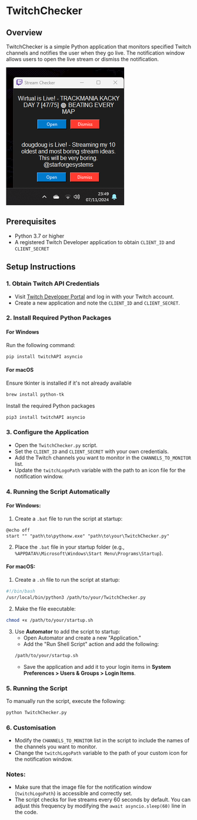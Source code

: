# TwitchChecker

## Overview
TwitchChecker is a simple Python application that monitors specified Twitch channels and notifies the user when they go live. The notification window allows users to open the live stream or dismiss the notification.

![alt text](example.png "Example")

## Prerequisites
- Python 3.7 or higher
- A registered Twitch Developer application to obtain `CLIENT_ID` and `CLIENT_SECRET`

## Setup Instructions

### 1. Obtain Twitch API Credentials
- Visit [Twitch Developer Portal](https://dev.twitch.tv/console/apps) and log in with your Twitch account.
- Create a new application and note the `CLIENT_ID` and `CLIENT_SECRET`.

### 2. Install Required Python Packages

#### For Windows
Run the following command:
```bash
pip install twitchAPI asyncio
```

#### For macOS
Ensure tkinter is installed if it's not already available
```bash
brew install python-tk
```
Install the required Python packages
```bash
pip3 install twitchAPI asyncio
```

### 3. Configure the Application
- Open the `TwitchChecker.py` script.
- Set the `CLIENT_ID` and `CLIENT_SECRET` with your own credentials.
- Add the Twitch channels you want to monitor in the `CHANNELS_TO_MONITOR` list.
- Update the `twitchLogoPath` variable with the path to an icon file for the notification window.

### 4. Running the Script Automatically

#### For Windows:
1. Create a `.bat` file to run the script at startup:
```batch
@echo off
start "" "path\to\pythonw.exe" "path\to\your\TwitchChecker.py"
```
2. Place the `.bat` file in your startup folder (e.g., `%APPDATA%\Microsoft\Windows\Start Menu\Programs\Startup`).

#### For macOS:
1. Create a `.sh` file to run the script at startup:
```bash
#!/bin/bash
/usr/local/bin/python3 /path/to/your/TwitchChecker.py
```
2. Make the file executable:
```bash
chmod +x /path/to/your/startup.sh
```
3. Use **Automator** to add the script to startup:
   - Open Automator and create a new "Application."
   - Add the "Run Shell Script" action and add the following:
   ```bash
   /path/to/your/startup.sh
   ```
   - Save the application and add it to your login items in **System Preferences > Users & Groups > Login Items**.

### 5. Running the Script
To manually run the script, execute the following:
```bash
python TwitchChecker.py
```

### 6. Customisation
- Modify the `CHANNELS_TO_MONITOR` list in the script to include the names of the channels you want to monitor.
- Change the `twitchLogoPath` variable to the path of your custom icon for the notification window.

### Notes:
- Make sure that the image file for the notification window (`twitchLogoPath`) is accessible and correctly set.
- The script checks for live streams every 60 seconds by default. You can adjust this frequency by modifying the `await asyncio.sleep(60)` line in the code.

